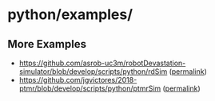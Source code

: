# python/examples/

## More Examples
- https://github.com/asrob-uc3m/robotDevastation-simulator/blob/develop/scripts/python/rdSim ([permalink](https://github.com/asrob-uc3m/robotDevastation-simulator/blob/29fde75dea43999fe04fe22bb9d56a62aa12d2b7/scripts/python/rdSim))
- https://github.com/jgvictores/2018-ptmr/blob/develop/scripts/python/ptmrSim ([permalink](https://github.com/jgvictores/2018-ptmr/blob/3b56ee0f965555d5e67f198b380ffc30ab252839/scripts/python/ptmrSim))
